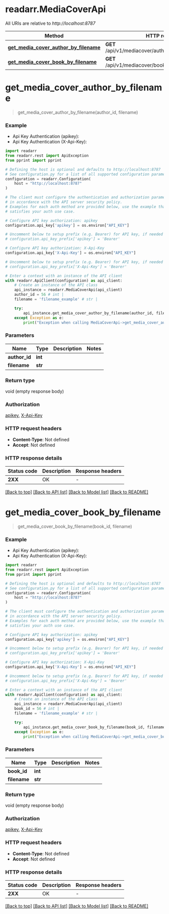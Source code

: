# readarr.MediaCoverApi

All URIs are relative to *http://localhost:8787*

Method | HTTP request | Description
------------- | ------------- | -------------
[**get_media_cover_author_by_filename**](MediaCoverApi.md#get_media_cover_author_by_filename) | **GET** /api/v1/mediacover/author/{authorId}/{filename} | 
[**get_media_cover_book_by_filename**](MediaCoverApi.md#get_media_cover_book_by_filename) | **GET** /api/v1/mediacover/book/{bookId}/{filename} | 


# **get_media_cover_author_by_filename**
> get_media_cover_author_by_filename(author_id, filename)



### Example

* Api Key Authentication (apikey):
* Api Key Authentication (X-Api-Key):

```python
import readarr
from readarr.rest import ApiException
from pprint import pprint

# Defining the host is optional and defaults to http://localhost:8787
# See configuration.py for a list of all supported configuration parameters.
configuration = readarr.Configuration(
    host = "http://localhost:8787"
)

# The client must configure the authentication and authorization parameters
# in accordance with the API server security policy.
# Examples for each auth method are provided below, use the example that
# satisfies your auth use case.

# Configure API key authorization: apikey
configuration.api_key['apikey'] = os.environ["API_KEY"]

# Uncomment below to setup prefix (e.g. Bearer) for API key, if needed
# configuration.api_key_prefix['apikey'] = 'Bearer'

# Configure API key authorization: X-Api-Key
configuration.api_key['X-Api-Key'] = os.environ["API_KEY"]

# Uncomment below to setup prefix (e.g. Bearer) for API key, if needed
# configuration.api_key_prefix['X-Api-Key'] = 'Bearer'

# Enter a context with an instance of the API client
with readarr.ApiClient(configuration) as api_client:
    # Create an instance of the API class
    api_instance = readarr.MediaCoverApi(api_client)
    author_id = 56 # int | 
    filename = 'filename_example' # str | 

    try:
        api_instance.get_media_cover_author_by_filename(author_id, filename)
    except Exception as e:
        print("Exception when calling MediaCoverApi->get_media_cover_author_by_filename: %s\n" % e)
```



### Parameters


Name | Type | Description  | Notes
------------- | ------------- | ------------- | -------------
 **author_id** | **int**|  | 
 **filename** | **str**|  | 

### Return type

void (empty response body)

### Authorization

[apikey](../README.md#apikey), [X-Api-Key](../README.md#X-Api-Key)

### HTTP request headers

 - **Content-Type**: Not defined
 - **Accept**: Not defined

### HTTP response details

| Status code | Description | Response headers |
|-------------|-------------|------------------|
**2XX** | OK |  -  |

[[Back to top]](#) [[Back to API list]](../README.md#documentation-for-api-endpoints) [[Back to Model list]](../README.md#documentation-for-models) [[Back to README]](../README.md)

# **get_media_cover_book_by_filename**
> get_media_cover_book_by_filename(book_id, filename)



### Example

* Api Key Authentication (apikey):
* Api Key Authentication (X-Api-Key):

```python
import readarr
from readarr.rest import ApiException
from pprint import pprint

# Defining the host is optional and defaults to http://localhost:8787
# See configuration.py for a list of all supported configuration parameters.
configuration = readarr.Configuration(
    host = "http://localhost:8787"
)

# The client must configure the authentication and authorization parameters
# in accordance with the API server security policy.
# Examples for each auth method are provided below, use the example that
# satisfies your auth use case.

# Configure API key authorization: apikey
configuration.api_key['apikey'] = os.environ["API_KEY"]

# Uncomment below to setup prefix (e.g. Bearer) for API key, if needed
# configuration.api_key_prefix['apikey'] = 'Bearer'

# Configure API key authorization: X-Api-Key
configuration.api_key['X-Api-Key'] = os.environ["API_KEY"]

# Uncomment below to setup prefix (e.g. Bearer) for API key, if needed
# configuration.api_key_prefix['X-Api-Key'] = 'Bearer'

# Enter a context with an instance of the API client
with readarr.ApiClient(configuration) as api_client:
    # Create an instance of the API class
    api_instance = readarr.MediaCoverApi(api_client)
    book_id = 56 # int | 
    filename = 'filename_example' # str | 

    try:
        api_instance.get_media_cover_book_by_filename(book_id, filename)
    except Exception as e:
        print("Exception when calling MediaCoverApi->get_media_cover_book_by_filename: %s\n" % e)
```



### Parameters


Name | Type | Description  | Notes
------------- | ------------- | ------------- | -------------
 **book_id** | **int**|  | 
 **filename** | **str**|  | 

### Return type

void (empty response body)

### Authorization

[apikey](../README.md#apikey), [X-Api-Key](../README.md#X-Api-Key)

### HTTP request headers

 - **Content-Type**: Not defined
 - **Accept**: Not defined

### HTTP response details

| Status code | Description | Response headers |
|-------------|-------------|------------------|
**2XX** | OK |  -  |

[[Back to top]](#) [[Back to API list]](../README.md#documentation-for-api-endpoints) [[Back to Model list]](../README.md#documentation-for-models) [[Back to README]](../README.md)

